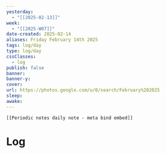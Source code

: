 ```yaml
---
yesterday: 
  - "[[2025-02-13]]"
week: 
  - "[[2025-W07]]" 
date-created: 2025-02-14
aliases: Friday February 14th 2025
tags: log/day
type: log/day
cssClasses:
  - log
publish: false
banner: 
banner-y: 
cover: 
url: https://photos.google.com/u/0/search/February%202025
sleep: 
awake:
---
```


```meta-bind-embed
[[Periodic notes daily note - meta bind embed]]
```

# Log